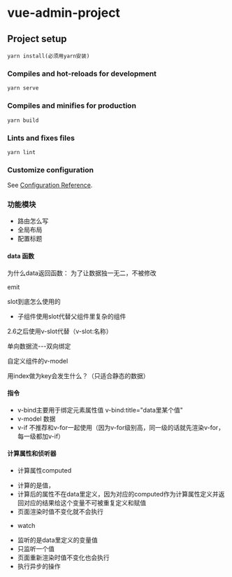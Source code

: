 # vue-admin-project

## Project setup
```
yarn install(必须用yarn安装)
```

### Compiles and hot-reloads for development
```
yarn serve
```

### Compiles and minifies for production
```
yarn build
```

### Lints and fixes files
```
yarn lint
```

### Customize configuration
See [Configuration Reference](https://cli.vuejs.org/config/).

### 功能模块
* 路由怎么写 
* 全局布局
* 配置标题

#### data 函数
为什么data返回函数： 为了让数据独一无二，不被修改


emit


slot到底怎么使用的
* 子组件使用slot代替父组件里复杂的组件

2.6之后使用v-slot代替（v-slot:名称）


单向数据流---双向绑定

自定义组件的v-model


用index做为key会发生什么？（只适合静态的数据）

#### 指令
- v-bind主要用于绑定元素属性值   v-bind:title="data里某个值"
- v-model 数据
- v-if   不推荐和v-for一起使用（因为v-for级别高，同一级的话就先渲染v-for，每一级都加v-if）

#### 计算属性和侦听器
* 计算属性computed
- 计算的是值， 
- 计算后的属性不在data里定义，因为对应的computed作为计算属性定义并返回对应的结果给这个变量不可被重复定义和赋值
- 页面渲染时值不变化就不会执行
* watch
- 监听的是data里定义的变量值
- 只监听一个值
- 页面重新渲染时值不变化也会执行
- 执行异步的操作


